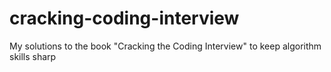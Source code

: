 # cracking-coding-interview
My solutions to the book "Cracking the Coding Interview" to keep algorithm skills sharp
